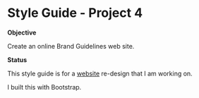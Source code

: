 Style Guide - Project 4
====
**Objective** 

Create an online Brand Guidelines web site.

**Status**

This style guide is for a [website](http://www.natasharadonich.com/) re-design that I am working on. 

I built this with Bootstrap.

